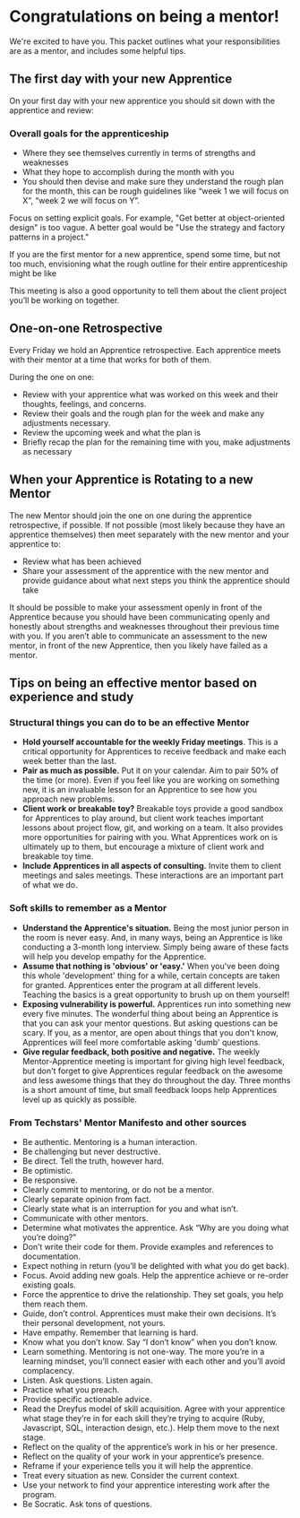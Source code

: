 # Congratulations on being a mentor!

We're excited to have you. This packet outlines what your responsibilities are
as a mentor, and includes some helpful tips.

## The first day with your new Apprentice

On your first day with your new apprentice you should sit down with the
apprentice and review:

### Overall goals for the apprenticeship

* Where they see themselves currently in terms of strengths and weaknesses
* What they hope to accomplish during the month with you
* You should then devise and make sure they understand the rough plan for the
  month, this can be rough guidelines like “week 1 we will focus on X”, “week 2
  we will focus on Y”.

Focus on setting explicit goals. For example, "Get better at object-oriented
design" is too vague. A better goal would be "Use the strategy and factory
patterns in a project."

If you are the first mentor for a new apprentice, spend some time, but not too
much, envisioning what the rough outline for their entire apprenticeship might
be like

This meeting is also a good opportunity to tell them about the client project
you’ll be working on together.

## One-on-one Retrospective

Every Friday we hold an Apprentice retrospective. Each apprentice
meets with their mentor at a time that works for both of them.

During the one on one:

* Review with your apprentice what was worked on this week and their thoughts,
  feelings, and concerns.
* Review their goals and the rough plan for the week and make any adjustments
  necessary.
* Review the upcoming week and what the plan is
* Briefly recap the plan for the remaining time with you, make adjustments as
  necessary

## When your Apprentice is Rotating to a new Mentor

The new Mentor should join the one on one during the apprentice retrospective,
if possible. If not possible (most likely because they have an apprentice
themselves) then meet separately with the new mentor and your apprentice to:

* Review what has been achieved
* Share your assessment of the apprentice with the new mentor and provide
  guidance about what next steps you think the apprentice should take

It should be possible to make your assessment openly in front of the Apprentice
because you should have been communicating openly and honestly about strengths
and weaknesses throughout their previous time with you. If you aren’t able to
communicate an assessment to the new mentor, in front of the new Apprentice,
then you likely have failed as a mentor.

## Tips on being an effective mentor based on experience and study

### Structural things you can do to be an effective Mentor

* **Hold yourself accountable for the weekly Friday meetings**. This is a 
  critical opportunity for Apprentices to receive feedback and make each week
  better than the last.
* **Pair as much as possible.** Put it on your calendar. Aim to pair 50% of the
  time (or more). Even if you feel like you are working on something new, it is
  an invaluable lesson for an Apprentice to see how you approach new problems.
* **Client work or breakable toy?** Breakable toys provide a good sandbox for
  Apprentices to play around, but client work teaches important lessons about
  project flow, git, and working on a team. It also provides more opportunities
  for pairing with you. What Apprentices work on is ultimately up to them, but
  encourage a mixture of client work and breakable toy time.
* **Include Apprentices in all aspects of consulting.** Invite them to client
  meetings and sales meetings. These interactions are an important part of what
  we do.

### Soft skills to remember as a Mentor

* **Understand the Apprentice's situation.** Being the most junior person in the
  room is never easy. And, in many ways, being an Apprentice is like conducting
  a 3-month long interview. Simply being aware of these facts will help you
  develop empathy for the Apprentice.
* **Assume that nothing is 'obvious' or 'easy.'** When you've been doing this
  whole 'development' thing for a while, certain concepts are taken for granted.
  Apprentices enter the program at all different levels. Teaching the basics is
  a great opportunity to brush up on them yourself!
* **Exposing vulnerability is powerful.** Apprentices run into something new
  every five minutes. The wonderful thing about being an Apprentice is that you
  can ask your mentor questions. But asking questions can be scary. If you, as a
  mentor, are open about things that you don't know, Apprentices will feel more
  comfortable asking 'dumb' questions.
* **Give regular feedback, both positive and negative.** The weekly
  Mentor-Apprentice meeting is important for giving high level feedback, but
  don't forget to give Apprentices regular feedback on the awesome and less
  awesome things that they do throughout the day. Three months is a short amount
  of time, but small feedback loops help Apprentices level up as quickly as
  possible.

### From Techstars' Mentor Manifesto and other sources

* Be authentic. Mentoring is a human interaction.
* Be challenging but never destructive.
* Be direct. Tell the truth, however hard.
* Be optimistic.
* Be responsive.
* Clearly commit to mentoring, or do not be a mentor.
* Clearly separate opinion from fact.
* Clearly state what is an interruption for you and what isn’t.
* Communicate with other mentors.
* Determine what motivates the apprentice. Ask “Why are you doing what you’re doing?”
* Don’t write their code for them. Provide examples and references to documentation.
* Expect nothing in return (you’ll be delighted with what you do get back).
* Focus. Avoid adding new goals. Help the apprentice achieve or re-order existing goals.
* Force the apprentice to drive the relationship. They set goals, you help them reach them.
* Guide, don’t control. Apprentices must make their own decisions. It’s their personal development, not yours.
* Have empathy. Remember that learning is hard.
* Know what you don’t know. Say “I don’t know” when you don’t know.
* Learn something. Mentoring is not one-way. The more you’re in a learning mindset, you’ll connect easier with each other and you’ll avoid complacency.
* Listen. Ask questions. Listen again.
* Practice what you preach.
* Provide specific actionable advice.
* Read the Dreyfus model of skill acquisition. Agree with your apprentice what
  stage they’re in for each skill they’re trying to acquire (Ruby, Javascript,
  SQL, interaction design, etc.). Help them move to the next stage.
* Reflect on the quality of the apprentice’s work in his or her presence.
* Reflect on the quality of your work in your apprentice’s presence.
* Reframe if your experience tells you it will help the apprentice.
* Treat every situation as new. Consider the current context.
* Use your network to find your apprentice interesting work after the program.
* Be Socratic. Ask tons of questions.
